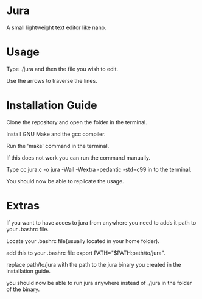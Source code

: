 # Jura
A small lightweight text editor like nano.

# Usage
Type ./jura and then the file you wish to edit.

Use the arrows to traverse the lines.

# Installation Guide
Clone the repository and open the folder in the terminal.

Install GNU Make and the gcc compiler.

Run the 'make' command in the terminal.

If this does not work you can run the command manually.

Type cc jura.c -o jura -Wall -Wextra -pedantic -std=c99 in to the terminal.

You should now be able to replicate the usage.

# Extras
If you want to have acces to jura from anywhere you need to adds it path to your .bashrc file.

Locate your .bashrc file(usually located in your home folder).

add this to your .bashrc file export PATH="$PATH:path/to/jura".

replace path/to/jura with the path to the jura binary you created in the installation guide.

you should now be able to run jura anywhere instead of ./jura in the folder of the binary.


